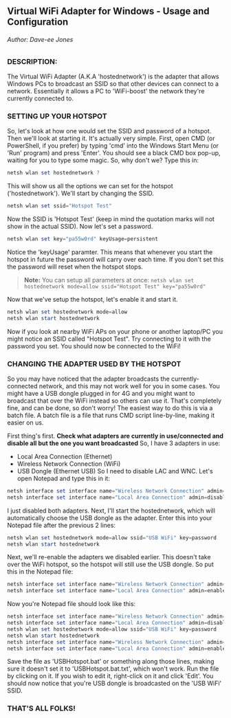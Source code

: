 ## Virtual WiFi Adapter for Windows - Usage and Configuration
###### Author: Dave-ee Jones

### DESCRIPTION:
The Virtual WiFi Adapter (A.K.A 'hostednetwork') is the adapter that allows Windows PCs to broadcast an SSID so that other devices can connect to a network.
Essentially it allows a PC to 'WiFi-boost' the network they're currently connected to.

### SETTING UP YOUR HOTSPOT
So, let's look at how one would set the SSID and password of a hotspot. Then we'll look at starting it. It's actually very simple.
First, open CMD (or PowerShell, if you prefer) by typing 'cmd' into the Windows Start Menu (or 'Run' program) and press 'Enter'.
You should see a black CMD box pop-up, waiting for you to type some magic. So, why don't we? Type this in:
```powershell
netsh wlan set hostednetwork ?
```
This will show us all the options we can set for the hotspot ('hostednetwork'). We'll start by changing the SSID.
```powershell
netsh wlan set ssid="Hotspot Test"
```
Now the SSID is 'Hotspot Test' (keep in mind the quotation marks will not show in the actual SSID). Now let's set a password.
```powershell
netsh wlan set key="pa55w0rd" keyUsage=persistent
```
Notice the 'keyUsage' paramter. This means that whenever you start the hotspot in future the password will carry over each time. If you don't set this the password will reset when the hotspot stops.

> **Note:** You can setup all parameters at once: `netsh wlan set hostednetwork mode=allow ssid="Hotspot Test" key="pa55w0rd"`

Now that we've setup the hotspot, let's enable it and start it.
```powershell
netsh wlan set hostednetwork mode=allow
netsh wlan start hostednetwork
```
Now if you look at nearby WiFi APs on your phone or another laptop/PC you might notice an SSID called "Hotspot Test". Try connecting to it with the password you set.
You should now be connected to the WiFi!

### CHANGING THE ADAPTER USED BY THE HOTSPOT
So you may have noticed that the adapter broadcasts the currently-connected network, and this may not work well for you in some cases. You might have a USB dongle plugged in for 4G and you might want to broadcast that over the WiFi instead so others can use it.
That's completely fine, and can be done, so don't worry!
The easiest way to do this is via a batch file. A batch file is a file that runs CMD script line-by-line, making it easier on us.

First thing's first. **Check what adapters are currently in use/connected and disable all but the one you want broadcasted**
So, I have 3 adapters in use:
- Local Area Connection (Ethernet)
- Wireless Network Connection (WiFi)
- USB Dongle (Ethernet USB)
So I need to disable LAC and WNC.
Let's open Notepad and type this in it:
```powershell
netsh interface set interface name="Wireless Network Connection" admin=disabled
netsh interface set interface name="Local Area Connection" admin=disabled
```
I just disabled both adapters. Next, I'll start the hostednetwork, which will automatically choose the USB dongle as the adapter.
Enter this into your Notepad file after the previous 2 lines:
```powershell
netsh wlan set hostednetwork mode=allow ssid="USB WiFi" key=password
netsh wlan start hostednetwork
```
Next, we'll re-enable the adapters we disabled earlier. This doesn't take over the WiFi hotspot, so the hotspot will still use the USB dongle. 
So put this in the Notepad file:
```powershell
netsh interface set interface name="Wireless Network Connection" admin=enabled
netsh interface set interface name="Local Area Connection" admin=enabled
```
Now you're Notepad file should look like this:
```powershell
netsh interface set interface name="Wireless Network Connection" admin=disabled
netsh interface set interface name="Local Area Connection" admin=disabled
netsh wlan set hostednetwork mode=allow ssid="USB WiFi" key=password
netsh wlan start hostednetwork
netsh interface set interface name="Wireless Network Connection" admin=enabled
netsh interface set interface name="Local Area Connection" admin=enabled
```
Save the file as 'USBHotspot.bat' or something along those lines, making sure it doesn't set it to 'USBHotspot.bat.txt', which won't work.
Run the file by clicking on it. If you wish to edit it, right-click on it and click 'Edit'. You should now notice that you're USB dongle is broadcasted on the 'USB WiFi' SSID.

### THAT'S ALL FOLKS!
